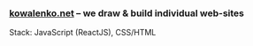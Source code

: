 ### [kowalenko.net](https://kowalenko.net) – we draw & build individual web-sites

Stack: JavaScript (ReactJS), CSS/HTML
